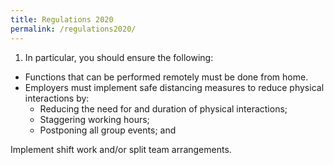 ```yaml
---
title: Regulations 2020
permalink: /regulations2020/
---
```


1. In particular, you should ensure the following:

- Functions that can be performed remotely must be done from home.
- Employers must implement safe distancing measures to reduce physical interactions by:
    - Reducing the need for and duration of physical interactions;
    - Staggering working hours;
    - Postponing all group events; and

Implement shift work and/or split team arrangements.